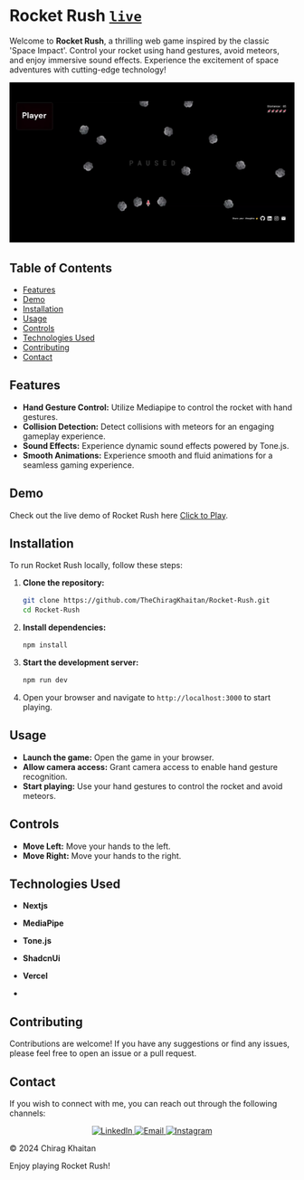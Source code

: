 # Rocket Rush [```live```]()

Welcome to **Rocket Rush**, a thrilling web game inspired by the classic 'Space Impact'. Control your rocket using hand gestures, avoid meteors, and enjoy immersive sound effects. Experience the excitement of space adventures with cutting-edge technology!

![Rocket Rush Banner](public/RocketRush.png)

## Table of Contents

- [Features](#features)
- [Demo](#demo)
- [Installation](#installation)
- [Usage](#usage)
- [Controls](#controls)
- [Technologies Used](#technologies-used)
- [Contributing](#contributing)
- [Contact](#contact)

## Features

- **Hand Gesture Control:** Utilize Mediapipe to control the rocket with hand gestures.
- **Collision Detection:** Detect collisions with meteors for an engaging gameplay experience.
- **Sound Effects:** Experience dynamic sound effects powered by Tone.js.
- **Smooth Animations:** Experience smooth and fluid animations for a seamless gaming experience.

## Demo

Check out the live demo of Rocket Rush here [Click to Play]().

## Installation

To run Rocket Rush locally, follow these steps:

1. **Clone the repository:**
    ```bash
    git clone https://github.com/TheChiragKhaitan/Rocket-Rush.git
    cd Rocket-Rush
    ```

2. **Install dependencies:**
    ```bash
    npm install
    ```

3. **Start the development server:**
    ```bash
    npm run dev
    ```

4. Open your browser and navigate to `http://localhost:3000` to start playing.

## Usage

- **Launch the game:** Open the game in your browser.
- **Allow camera access:** Grant camera access to enable hand gesture recognition.
- **Start playing:** Use your hand gestures to control the rocket and avoid meteors.

## Controls

- **Move Left:** Move your hands to the left.
- **Move Right:** Move your hands to the right.

## Technologies Used

-   **Nextjs**
  
-   **MediaPipe** 

-   **Tone.js**

-   **ShadcnUi**

-   **Vercel**
-   

## Contributing

Contributions are welcome! If you have any suggestions or find any issues, please feel free to open an issue or a pull request. 

## Contact

If you wish to connect with me, you can reach out through the following channels:

<div align="center">
  <a href="https://www.linkedin.com/in/chirag-khaitan" target="_blank">
    <img alt="LinkedIn" src="https://img.shields.io/badge/linkedin%20-%230077B5.svg?&style=for-the-badge&logo=linkedin&logoColor=white" />
  </a>
  
  <a href="mailto:chiragkhaitan2014@gmail.com" target="_blank">
    <img alt="Email" src="https://img.shields.io/badge/Gmail-D14836?style=for-the-badge&logo=gmail&logoColor=white" />
  </a>
  
  <a href="https://www.instagram.com/thechiragkhaitan" target="_blank">
    <img alt="Instagram" src="https://img.shields.io/badge/Instagram-%23E4405F?style=for-the-badge&logo=instagram&logoColor=white" />
  </a>
</div>

© 2024 Chirag Khaitan

Enjoy playing Rocket Rush!
